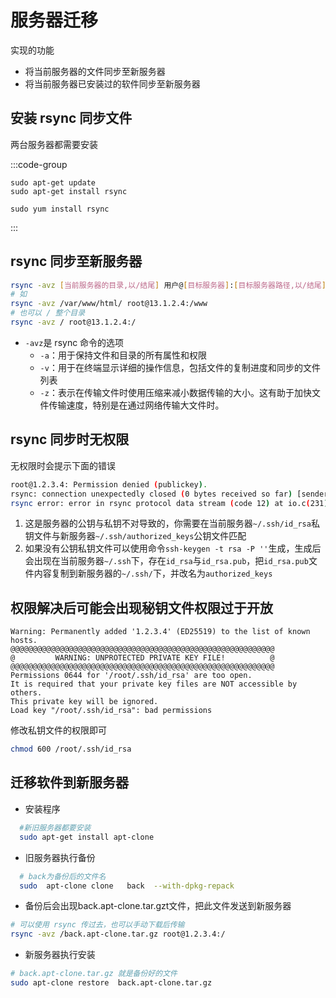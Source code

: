 # 服务器迁移

实现的功能

- 将当前服务器的文件同步至新服务器
- 将当前服务器已安装过的软件同步至新服务器

## 安装 rsync 同步文件

两台服务器都需要安装

:::code-group

```sh[Ubuntu/Debian]
sudo apt-get update
sudo apt-get install rsync
```

```sh[CentOS/RHEL]
sudo yum install rsync
```

:::

## rsync 同步至新服务器

```sh
rsync -avz [当前服务器的目录,以/结尾] 用户@[目标服务器]:[目标服务器路径,以/结尾]
# 如
rsync -avz /var/www/html/ root@13.1.2.4:/www
# 也可以 / 整个目录
rsync -avz / root@13.1.2.4:/
```

- `-avz`是 rsync 命令的选项
  - `-a`：用于保持文件和目录的所有属性和权限
  - `-v`：用于在终端显示详细的操作信息，包括文件的复制进度和同步的文件列表
  - `-z`：表示在传输文件时使用压缩来减小数据传输的大小。这有助于加快文件传输速度，特别是在通过网络传输大文件时。

## rsync 同步时无权限

无权限时会提示下面的错误

```sh
root@1.2.3.4: Permission denied (publickey).
rsync: connection unexpectedly closed (0 bytes received so far) [sender]
rsync error: error in rsync protocol data stream (code 12) at io.c(231) [sender=3.2.7]
```

1. 这是服务器的公钥与私钥不对导致的，你需要在当前服务器`~/.ssh/id_rsa`私钥文件与新服务器`~/.ssh/authorized_keys`公钥文件匹配
2. 如果没有公钥私钥文件可以使用命令`ssh-keygen -t rsa -P ''`生成，生成后会出现在当前服务器`~/.ssh`下，存在`id_rsa`与`id_rsa.pub`，把`id_rsa.pub`文件内容复制到新服务器的`~/.ssh/`下，并改名为`authorized_keys`

## 权限解决后可能会出现秘钥文件权限过于开放

```ssh
Warning: Permanently added '1.2.3.4' (ED25519) to the list of known hosts.
@@@@@@@@@@@@@@@@@@@@@@@@@@@@@@@@@@@@@@@@@@@@@@@@@@@@@@@@@@@
@         WARNING: UNPROTECTED PRIVATE KEY FILE!          @
@@@@@@@@@@@@@@@@@@@@@@@@@@@@@@@@@@@@@@@@@@@@@@@@@@@@@@@@@@@
Permissions 0644 for '/root/.ssh/id_rsa' are too open.
It is required that your private key files are NOT accessible by others.
This private key will be ignored.
Load key "/root/.ssh/id_rsa": bad permissions
```

修改私钥文件的权限即可

```sh
chmod 600 /root/.ssh/id_rsa
```

## 迁移软件到新服务器

- 安装程序

```sh
  #新旧服务器都要安装
  sudo apt-get install apt-clone
```

- 旧服务器执行备份
```sh
  # back为备份后的文件名
  sudo  apt-clone clone   back  --with-dpkg-repack
```

- 备份后会出现back.apt-clone.tar.gzt文件，把此文件发送到新服务器
```sh
# 可以使用 rsync 传过去，也可以手动下载后传输
rsync -avz /back.apt-clone.tar.gz root@1.2.3.4:/
```

- 新服务器执行安装
```sh
# back.apt-clone.tar.gz 就是备份好的文件
sudo apt-clone restore  back.apt-clone.tar.gz
```